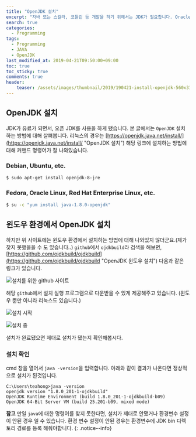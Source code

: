 ```yaml
---
title: "OpenJDK 설치"
excerpt: "자바 또는 스칼라, 코틀린 등 개발을 하기 위해서는 JDK가 필요합니다. Oracle JDK가 유료가 되면서 OpenJDK가 필요하게 됐습니다. OpenJDK 설치에 대해 살펴봅니다."
search: true
categories: 
  - Programming
tags: 
  - Programming
  - JAVA
  - OpenJDK
last_modified_at: 2019-04-21T09:50:00+09:00
toc: true
toc_sticky: true
comments: true
header:
    teaser: /assets/images/thumbnail/2019/190421-install-openjdk-560x315.png
---
```


## OpenJDK 설치
JDK가 유료가 되면서, 오픈 JDK를 사용을 하게 됐습니다. 본 글에서는 `OpenJDK` 설치하는 방법에 대해 살펴봅니다. 리눅스의 경우는 [https://openjdk.java.net/install/](https://openjdk.java.net/install/ "OpenJDK 설치") 해당 링크에 설치하는 방법에 대해 커맨드 명령어가 잘 나와있습니다.  

### Debian, Ubuntu, etc.
```bash
$ sudo apt-get install openjdk-8-jre
```

### Fedora, Oracle Linux, Red Hat Enterprise Linux, etc.
```bash
$ su -c "yum install java-1.8.0-openjdk"
```

## 윈도우 환경에서 OpenJDK 설치

하지만 위 사이트에는 윈도우 환경에서 설치하는 방법에 대해 나와있지 않더군요.(제가 찾지 못했을을 수 도 있습니다..) `github`에서 `ojdkbuild`라 검색을 해보면, [https://github.com/ojdkbuild/ojdkbuild](https://github.com/ojdkbuild/ojdkbuild "OpenJDK 윈도우 설치") 다음과 같은 링크가 있습니다.  

![설치를 위한 github 사이트](https://user-images.githubusercontent.com/26136312/56464905-42975d00-642e-11e9-8e6b-632efa139b5f.PNG)  

해당 `github`에서 설치 실행 프로그램으로 다운받을 수 있게 제공해주고 있습니다. (윈도우 뿐만 아니라 리눅스도 있습니다.)  

![설치 시작](https://user-images.githubusercontent.com/26136312/56464906-432ff380-642e-11e9-98c2-bf9e4e494ba3.PNG)  

![설치 중](https://user-images.githubusercontent.com/26136312/56464907-432ff380-642e-11e9-938c-50fda1a89f37.PNG)  

설치가 완료됐으면 제대로 설치가 됐는지 확인해봅시다.

### 설치 확인

cmd 창을 열어서 `java -version`을 입력합니다. 아래와 같이 결과가 나온다면 정상적으로 설치가 된것입니다.  

```
C:\Users\teahong>java -version
openjdk version "1.8.0_201-1-ojdkbuild"
OpenJDK Runtime Environment (build 1.8.0_201-1-ojdkbuild-b09)
OpenJDK 64-Bit Server VM (build 25.201-b09, mixed mode)
```

<i class="fas fa-feather-alt"></i> **참고** 만일 `java`에 대한 명령어를 찾지 못한다면, 설치가 제대로 안됐거나 환경변수 설정이 안된 경우 일 수 있습니다. 환경 변수 설정이 안된 경우는 환경변수에 JDK bin 디렉토리 경로를 등록 해줘야합니다.
{: .notice--info}